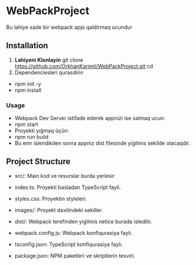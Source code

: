 # WebPackProject
Bu lahiye sade bir webpack appi qaldirmaq ucundur

## Installation
1. **Lahiyeni Klonlayin**
git clone <https://github.com/OrkhanKarimli/WebPackProject.git>
cd <project-directory>
2. Dependenciesleri qurasdirin
- npm init -y
- npm install
### Usage
- Webpack Dev Server istifade ederek appnizi ise salmaq ucun:
- npm start
- Proyekti yığmaq üçün:
- npm run build
- Bu emr islendikden sonra appniz dist filesinde yigilmis sekilde olacaqdir.
## Project Structure
- src/: Main kod ve resurslar burda yerlesir

- index.ts: Proyekti basladan TypeScript fayli.
- styles.css: Proyektin styleleri.
- images/: Proyekt daxilindeki sekiller.
- dist/: Webpack terefinden yigilmis netice burada isledilir.

- webpack.config.js: Webpack konfiqurasiya faylı.

- tsconfig.json: TypeScript konfiqurasiya faylı.

- package.json: NPM paketleri ve skriptlerin tesviri.

